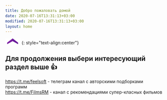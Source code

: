 ```yaml
---
title: Добро пожаловать домой
date: 2020-07-16T13:31:13+03:00
modified: 2020-07-16T13:31:13+03:00
layout: home
---
```


![](./assets/arrow-home.png)
{: style="text-align:center"}

## Для продолжения выбери интересующий раздел выше :+1: 
<https://t.me/feelsoft> - телеграм канал с авторскими подборками программ  
<https://t.me/FilmsRM> - канал с рекомендациями супер-класных фильмов  

